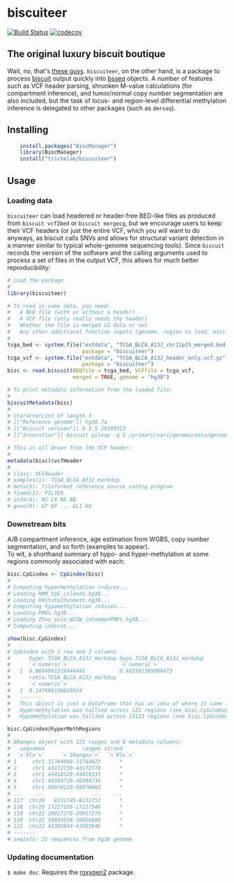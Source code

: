 # biscuiteer

[![Build Status](https://travis-ci.org/ttriche/biscuiteer.png?branch=master)](https://travis-ci.org/ttriche/biscuiteer)  [![codecov](https://codecov.io/gh/ttriche/biscuiteer/branch/master/graph/badge.svg)](https://codecov.io/gh/ttriche/biscuiteer)

## The original luxury biscuit boutique

Wait, no, that's [these guys](https://www.biscuiteers.com/). ```biscuiteer```, on the other hand, is a package to process [biscuit](https://github.com/zwdzwd/biscuit) output quickly into [bsseq](https://bioconductor.org/packages/bsseq) objects. A number of features such as VCF header parsing, shrunken M-value calculations (for compartment inference), and tumor/normal copy number segmentation are also included, but the task of locus- and region-level differential methylation inference is delegated to other packages (such as ```dmrseq```).

## Installing

```R
    install.packages("BiocManager")
    library(BiocManager)
    install("trichelab/biscuiteer")
```

## Usage

### Loading data 

```biscuiteer``` can load headered or header-free BED-like files as produced from ```biscuit vcf2bed``` or ```biscuit mergecg```, but we encourage users to keep their VCF headers (or just the entire VCF, which you will want to do anyways, as biscuit calls SNVs and allows for structural variant detection in a manner similar to typical whole-genome sequencing tools).  Since ```biscuit``` records the version of the software and the calling arguments used to process a set of files in the output VCF, this allows for much better reproducibility:

```R
# Load the package
#
library(biscuiteer)

# To read in some data, you need:
#   A BED file (with or without a header)
#   A VCF file (only really needs the header)
#   Whether the file is merged CG data or not
#   Any other additional function inputs (genome, region to load, etc)
#
tcga_bed <- system.file("extdata", "TCGA_BLCA_A13J_chr11p15_merged.bed.gz",
                        package = "biscuiteer")
tcga_vcf <- system.file("extdata", "TCGA_BLCA_A13J_header_only.vcf.gz",
                        package = "biscuiteer")
bisc <- read.biscuit(BEDfile = tcga_bed, VCFfile = tcga_vcf,
                     merged = TRUE, genome = "hg38")

# To print metadata information from the loaded file:
#
biscuitMetadata(bisc)
#
# CharacterList of length 3
# [["Reference genome"]] hg38.fa
# [["Biscuit version"]] 0.3.5.20180313
# [["Invocation"]] biscuit pileup -q 5 /primary/vari/genomicdata/genomes/hg38/h...

# This is all drawn from the VCF header:
#
metadata(bisc)$vcfHeader
#
# class: VCFHeader 
# samples(1): TCGA_BLCA_A13J_markdup
# meta(5): fileformat reference source contig program
# fixed(1): FILTER
# info(4): NS CX N5 AB
# geno(9): GT DP ... GL1 GQ
```

### Downstream bits 

A/B compartment inference, age estimation from WGBS, copy number segmentation, and so forth (examples to appear).    
To wit, a shorthand summary of hypo- and hyper-methylation at some regions commonly associated with each:

```R
bisc.CpGindex <- CpGindex(bisc)
#
# Computing hypermethylation indices...
# Loading HMM_CpG_islands.hg38...
# Loading H9state23unmeth.hg38...
# Computing hypomethylation indices...
# Loading PMDs.hg38...
# Loading Zhou_solo_WCGW_inCommonPMDs.hg38...
# Computing indices...

show(bisc.CpGindex)
#
# CpGindex with 1 row and 3 columns
#      hyper.TCGA_BLCA_A13J_markdup hypo.TCGA_BLCA_A13J_markdup
#      `<`numeric`>`                `<`numeric`>`
#   1  0.0654991319444445           0.443562305099473
#      ratio.TCGA_BLCA_A13J_markdup
#      `<`numeric`>`
#   1  0.147666136620324
#   -------
#   This object is just a DataFrame that has an idea of where it came from:
#   Hypermethylation was tallied across 121 regions (see bisc.CpGindex@hyperMethRegions). 
#   Hypomethylation was tallied across 13123 regions (see bisc.CpGindex@hypoMethRegions).

bisc.CpGindex@hyperMethRegions
#
# GRanges object with 121 ranges and 0 metadata columns:
#   seqnames            ranges strand
#  `<`Rle`>`     `<`IRanges`>`  `<`Rle`>`
# 1     chr1 31764600-31764623      *
# 2     chr1 43172730-43172778      *
# 3     chr1 44418329-44418333      *
# 4     chr1 46394729-46394734      *
# 5     chr1 50970129-50970403      *
# ...    ...               ...    ...
# 117  chr20   8131745-8131753      *
# 118  chr20 17227156-17227546      *
# 119  chr22 20017278-20017279      *
# 120  chr22 36856559-36856689      *
# 121  chr22 43385844-43385946      *
# -------
# seqinfo: 21 sequences from hg38 genome
```
### Updating documentation

`$ make doc`. Requires the [roxygen2](https://github.com/klutometis/roxygen) package.
